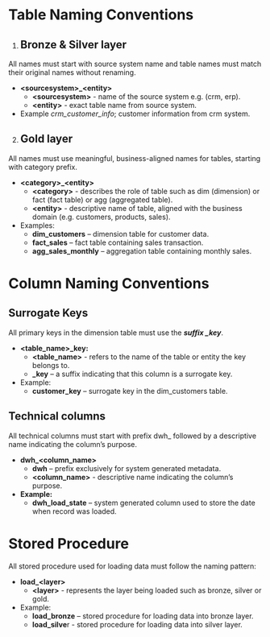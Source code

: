 # Table Naming Conventions

1) ## Bronze & Silver layer 

All names must start with source system name and table names must match their original names without renaming.

* **\<sourcesystem\>\_\<entity\>**  
  * **\<sourcesystem\>** \- name of the source system e.g. (crm, erp).  
  * **\<entity\>** \- exact table name from source system.  
* Example *crm\_customer\_info*; customer information from crm system.

2) ## Gold layer 

All names must use meaningful, business-aligned names for tables, starting with category prefix.

* **\<category\>\_\<entity\>**  
  * **\<category\>** \- describes the role of table such as dim (dimension) or fact (fact table) or agg (aggregated table).  
  * **\<entity\>** \- descriptive name of table, aligned with the business domain (e.g. customers, products, sales).  
* Examples:  
  * **dim\_customers** – dimension table for customer data.  
  * **fact\_sales** – fact table containing sales transaction.  
  * **agg\_sales\_monthly** – aggregation table containing monthly sales.

# Column Naming Conventions

## Surrogate Keys 

All primary keys in the dimension table must use the ***suffix \_key***.

* **\<table\_name\>\_key:**  
  * **\<table\_name\>** \- refers to the name of the table or entity the key belongs to.  
  * **\_key** – a suffix indicating that this column is a surrogate key.  
* Example:  
  * **customer\_key** – surrogate key in the dim\_customers table.

## Technical columns 

All technical columns must start with prefix dwh\_ followed by a descriptive name indicating the column’s purpose.

* **dwh\_\<column\_name\>**   
  * **dwh** – prefix exclusively for system generated metadata.  
  * **\<column\_name\>** \- descriptive name indicating the column’s purpose.  
* **Example:**  
  * **dwh\_load\_state** – system generated column used to store the date when record was loaded.

# Stored Procedure

All stored procedure used for loading data must follow the naming pattern:

* **load\_\<layer\>**  
  * **\<layer\>** \- represents the layer being loaded such as bronze, silver or gold.  
* Example:  
  * **load\_bronze** – stored procedure for loading data into bronze layer.  
  * **load\_silve**r \- stored procedure for loading data into silver layer.
